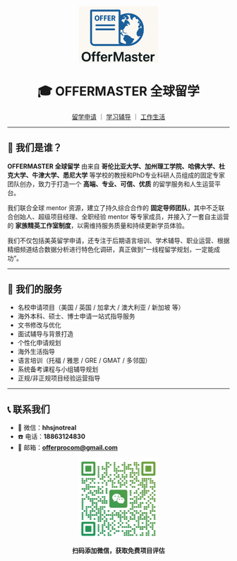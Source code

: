 <p align="center">
  <img src="./images/logo.png" alt="OFFER MASTER Logo" width="180" />
</p>

<h1 align="center">🎓 OFFERMASTER 全球留学</h1>

<p align="center">
  <a href="/apply">留学申请</a> ｜ 
  <a href="/study">学习辅导</a> ｜ 
  <a href="/life">工作生活</a>
</p>

---

## 🌟 我们是谁？

**OFFERMASTER 全球留学** 由来自 **哥伦比亚大学、加州理工学院、哈佛大学、杜克大学、牛津大学、悉尼大学** 等学校的教授和PhD专业科研人员组成的固定专家团队创办，致力于打造一个 **高端、专业、可信、优质** 的留学服务和人生运营平台。

我们联合全球 mentor 资源，建立了持久综合合作的 **固定导师团队**，其中不乏联合创始人、超级项目经理、全职经验 mentor 等专家成员，并接入了一套自主运营的 **家族精英工作室制度**，以需维持服务质量和持续更新学员体验。

我们不仅包括美英留学申请，还专注于后期语言培训、学术辅导、职业运营、根据精细频道结合数据分析进行特色化调研，真正做到“一线程留学规划，一定能成功”。

---

## 🌈 我们的服务

- 名校申请项目（美国 / 英国 / 加拿大 / 澳大利亚 / 新加坡 等）
- 海外本科、硕士、博士申请一站式指导服务
- 文书修改与优化
- 面试辅导与背景打造
- 个性化申请规划
- 海外生活指导
- 语言培训（托福 / 雅思 / GRE / GMAT / 多邻国）
- 系统备考课程与小组辅导规划
- 正规/非正规项目经验运营指导

---

## 📞 联系我们

- 📱 微信：**hhsjnotreal**  
- ☎️ 电话：**18863124830**  
- 📧 邮箱：**offerprocom@gmail.com**

<p align="center">
  <img src="./images/vx.png" alt="微信二维码" width="180" />
</p>
<p align="center"><strong>扫码添加微信，获取免费项目评估</strong></p>
